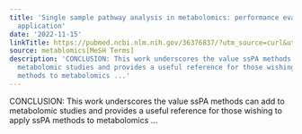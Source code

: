 ```yaml
---
title: 'Single sample pathway analysis in metabolomics: performance evaluation and
  application'
date: '2022-11-15'
linkTitle: https://pubmed.ncbi.nlm.nih.gov/36376837/?utm_source=curl&utm_medium=rss&utm_campaign=pubmed-2&utm_content=1Zkrxt7ktlCbHBXEV3v65xxSnkSWNsJ1A6Fq3gBniKhGfIUslK&fc=20210907212339&ff=20221116201910&v=2.17.8
source: metablomics[MeSH Terms]
description: 'CONCLUSION: This work underscores the value ssPA methods can add to
  metabolomic studies and provides a useful reference for those wishing to apply ssPA
  methods to metabolomics ...'
---
```

CONCLUSION: This work underscores the value ssPA methods can add to metabolomic studies and provides a useful reference for those wishing to apply ssPA methods to metabolomics ...